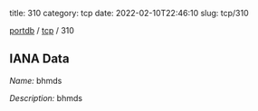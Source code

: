 title: 310
category: tcp
date: 2022-02-10T22:46:10
slug: tcp/310

[portdb](/) / [tcp](/category/tcp.html) / 310


## IANA Data

_Name:_ bhmds

_Description:_ bhmds


